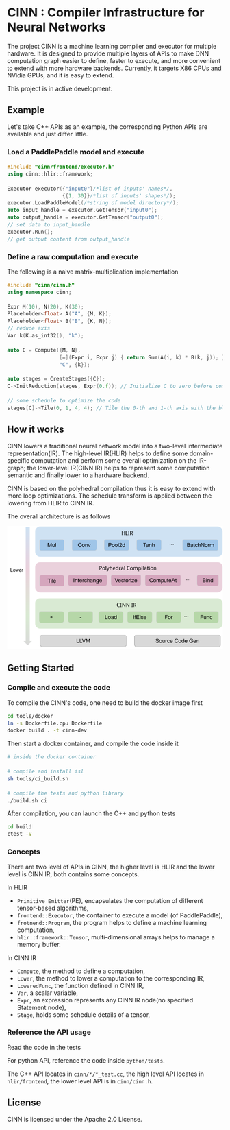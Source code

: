 # CINN : Compiler Infrastructure for Neural Networks

The project CINN is a machine learning compiler and executor for multiple hardware. 
It is designed to provide multiple layers of APIs to make DNN computation graph easier to define,  faster to execute, and more convenient to extend with more hardware backends. Currently, it targets X86 CPUs and NVidia GPUs, and it is easy to extend.

This project is in active development. 

## Example

Let's take C++ APIs as an example, the corresponding Python APIs are available and just differ little.

### Load a PaddlePaddle model and execute

```c++
#include "cinn/frontend/executor.h"
using cinn::hlir::framework;

Executor executor({"input0"}/*list of inputs' names*/, 
                  {{1, 30}}/*list of inputs' shapes*/);
executor.LoadPaddleModel(/*string of model directory*/);
auto input_handle = executor.GetTensor("input0");
auto output_handle = executor.GetTensor("output0");
// set data to input_handle
executor.Run();
// get output content from output_handle
```

### Define a raw computation and execute

The following is a naive matrix-multiplication implementation

```c++
#include "cinn/cinn.h"
using namespace cinn;

Expr M(10), N(20), K(30);
Placeholder<float> A("A", {M, K});
Placeholder<float> B("B", {K, N});
// reduce axis
Var k(K.as_int32(), "k");

auto C = Compute({M, N},
                 [=](Expr i, Expr j) { return Sum(A(i, k) * B(k, j)); }, 
                 "C", {k});

auto stages = CreateStages({C});
C->InitReduction(stages, Expr(0.f)); // Initialize C to zero before compuation.

// some schedule to optimize the code
stages[C]->Tile(0, 1, 4, 4); // Tile the 0-th and 1-th axis with the block size as 4.
```

## How it works

CINN lowers a traditional neural network model into a two-level intermediate representation(IR). The high-level IR(HLIR) helps to define some domain-specific computation and perform some overall optimization on the IR-graph; 
the lower-level IR(CINN IR) helps to represent some computation semantic and finally lower to a hardware backend.

CINN is based on the polyhedral compilation thus it is easy to extend with more loop optimizations.
The schedule transform is applied between the lowering from HLIR to CINN IR.

The overall architecture is as follows

![CINN architecture](./docs/images/cinn-architecutre.png)


##  Getting Started

### Compile and execute the code
To compile the CINN's code, one need to build the docker image first

```sh
cd tools/docker
ln -s Dockerfile.cpu Dockerfile
docker build . -t cinn-dev
```

Then start a docker container, and compile the code inside it

```sh
# inside the docker container

# compile and install isl
sh tools/ci_build.sh

# compile the tests and python library
./build.sh ci
```

After compilation, you can launch the C++ and python tests
```sh
cd build
ctest -V
```

### Concepts
There are two level of APIs in CINN, the higher level is HLIR and the lower level is CINN IR, both contains some concepts.

In HLIR

- `Primitive Emitter`(PE), encapsulates the computation of different tensor-based algorithms,
- `frontend::Executor`, the container to execute a model (of PaddlePaddle),
- `frotnend::Program`, the program helps to define a machine learning computation,
- `hlir::framework::Tensor`, multi-dimensional arrays helps to manage a memory buffer.

In CINN IR

- `Compute`, the method to define a computation,
- `Lower`, the method to lower a computation to the corresponding IR,
- `LoweredFunc`, the function defined in CINN IR,
- `Var`, a scalar variable,
- `Expr`, an expression represents any CINN IR node(no specified Statement node),
- `Stage`, holds some schedule details of a tensor,

### Reference the API usage
Read the code in the tests

For python API, reference the code inside `python/tests`.

The C++ API locates in `cinn/*/*_test.cc`, the high level API locates in `hlir/frontend`, the lower level API is in `cinn/cinn.h`.

## License

CINN is licensed under the Apache 2.0 License.
